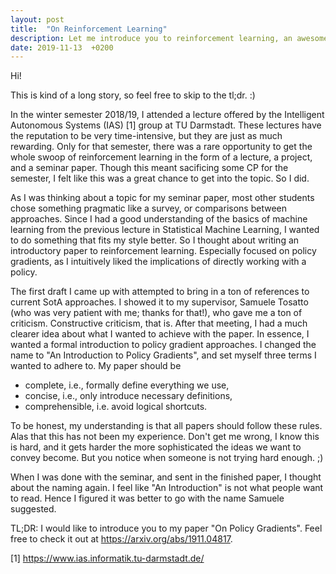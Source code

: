 ```yaml
---
layout: post
title:  "On Reinforcement Learning"
description: Let me introduce you to reinforcement learning, an awesome area of machine learning.
date: 2019-11-13  +0200
---
```


Hi!

This is kind of a long story, so feel free to skip to the tl;dr. :)

In the winter semester 2018/19, I attended a lecture offered by the Intelligent Autonomous Systems (IAS) [1] group at TU Darmstadt. 
These lectures have the reputation to be very time-intensive, but they are just as much rewarding.
Only for that semester, there was a rare opportunity to get the whole swoop of reinforcement learning in the form of a lecture, a project, and a seminar paper.
Though this meant sacificing some CP for the semester, I felt like this was a great chance to get into the topic.
So I did.

As I was thinking about a topic for my seminar paper, most other students chose something pragmatic like a survey, or comparisons between approaches.
Since I had a good understanding of the basics of machine learning from the previous lecture in Statistical Machine Learning, I wanted to do something that fits my style better.
So I thought about writing an introductory paper to reinforcement learning.
Especially focused on policy gradients, as I intuitively liked the implications of directly working with a policy.

The first draft I came up with attempted to bring in a ton of references to current SotA approaches.
I showed it to my supervisor, Samuele Tosatto (who was very patient with me; thanks for that!), who gave me a ton of criticism. 
Constructive criticism, that is.
After that meeting, I had a much clearer idea about what I wanted to achieve with the paper.
In essence, I wanted a formal introduction to policy gradient approaches. 
I changed the name to "An Introduction to Policy Gradients", and set myself three terms I wanted to adhere to.
My paper should be

* complete, i.e., formally define everything we use,
* concise, i.e., only introduce necessary definitions,
* comprehensible, i.e. avoid logical shortcuts.

To be honest, my understanding is that all papers should follow these rules.
Alas that this has not been my experience.
Don't get me wrong, I know this is hard, and it gets harder the more sophisticated the ideas we want to convey become.
But you notice when someone is not trying hard enough. ;)

When I was done with the seminar, and sent in the finished paper, I thought about the naming again.
I feel like "An Introduction" is not what people want to read.
Hence I figured it was better to go with the name Samuele suggested.

TL;DR: 
I would like to introduce you to my paper "On Policy Gradients". 
Feel free to check it out at https://arxiv.org/abs/1911.04817.

[1] https://www.ias.informatik.tu-darmstadt.de/
